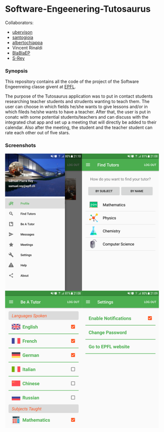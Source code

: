 # Software-Engeenering-Tutosaurus

Collaborators:
 * [ubervison](https://github.com/ubervison)
 * [santogioia](https://github.com/santogioia)
 * [albertochiappa](https://github.com/albertochiappa)
 * Vincent Rinaldi
 * [BlaBlaEP](https://github.com/BlaBlaEP)
 * [S-Rey](https://github.com/S-Rey)
 

### Synopsis
This repository contains all the code of the project of the Software Engeenreing classe givent at [EPFL](http://www.epfl.ch).

The purpose of the Tutosaurus application was to put in contact students researching teacher students
and strudents wanting to teach them.
The user can choose in which fields he/she wants to give lessons and/or in which fileds he/she 
wants to have a teacher.
After that, the user is put in conatc with some potential students/teachers and can discuss with the 
integrated chat app and set up a meeting that will directly be added to their calendar.
Also after the meeting, the student and the teacher student can rate each other out of five stars.

### Screenshots
![All the sections](screenshots/0.png)
